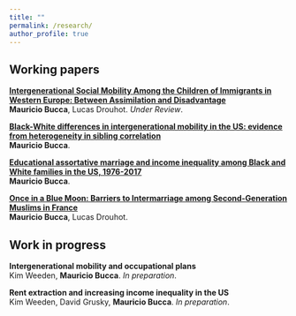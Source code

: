 ```yaml
---
title: ""
permalink: /research/
author_profile: true
---
```



## Working papers

<b>[Intergenerational Social Mobility Among the
Children of Immigrants in Western Europe: Between Assimilation and Disadvantage](http://mebucca.github.io/research/sm2geu)</b><br>
<b>Mauricio Bucca</b>, Lucas Drouhot. <i>Under Review</i>. 


<b>[Black-White differences in intergenerational mobility in the US: evidence from heterogeneity in sibling correlation](http://mebucca.github.io/research/bw_sc)</b><br>
<b>Mauricio Bucca</b>.

<b>[Educational assortative marriage and income inequality among Black and White families in the US, 1976-2017](http://mebucca.github.io/research/eam_us)</b><br>
<b>Mauricio Bucca</b>. 

<b>[Once in a Blue Moon: Barriers to Intermarriage among Second-Generation Muslims in France](http://mebucca.github.io/research/obm)</b><br>
<b>Mauricio Bucca</b>, Lucas Drouhot. 


## Work in progress


<b>Intergenerational mobility and occupational plans</b><br>
Kim Weeden, <b>Mauricio Bucca</b>. <i>In preparation</i>. 

<b>Rent extraction and increasing income inequality in the US</b><br>
Kim Weeden, David Grusky, <b>Mauricio Bucca</b>. <i>In preparation</i>. 




